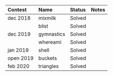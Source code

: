| Contest   | Name          | Status          | Notes                                                                     |
| :-------- | :-----------  | :-------------  | :---------------
| dec 2018  | mixmilk       | Solved          |
|           | blist         | Solved          |
| dec 2019  | gymnastics    | Solved          |
|           | whereami      | Solved          |
| jan 2019  | shell         | Solved          |
| open 2019 | buckets       | Solved          |
| feb 2020  | triangles     | Solved          |